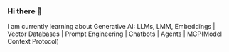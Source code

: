 ### Hi there 👋
I am currently learning about Generative AI:  LLMs, LMM, Embeddings | Vector Databases | Prompt Engineering |  Chatbots | Agents | MCP(Model Context Protocol)
<!--
**estelacode/estelacode** is a ✨ _special_ ✨ repository because its `README.md` (this file) appears on your GitHub profile.

Here are some ideas to get you started:

- 🔭 I’m currently working on ...
- 🌱 I’m currently learning ...
- 👯 I’m looking to collaborate on ...
- 🤔 I’m looking for help with ...
- 💬 Ask me about ...
- 📫 How to reach me: ...
- 😄 Pronouns: ...
- ⚡ Fun fact: ...
-->
